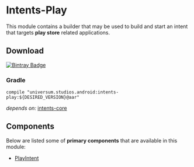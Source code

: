 Intents-Play
===============

This module contains a builder that may be used to build and start an intent that targets **play store**
related applications.

## Download ##
[![Bintray Badge](https://api.bintray.com/packages/universum-studios/android/universum.studios.android%3Aintents/images/download.svg)](https://bintray.com/universum-studios/android/universum.studios.android%3Aintents/_latestVersion)

### Gradle ###

    compile "universum.studios.android:intents-play:${DESIRED_VERSION}@aar"

_depends on:_
[intents-core](https://github.com/universum-studios/android_intents/tree/master/library-core)

## Components ##

Below are listed some of **primary components** that are available in this module:

- [PlayIntent](https://github.com/universum-studios/android_intents/blob/master/library-play/src/main/java/universum/studios/android/intent/PlayIntent.java)